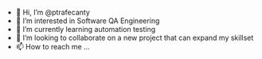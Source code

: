 - 👋 Hi, I’m @ptrafecanty
- 👀 I’m interested in Software QA Engineering
- 🌱 I’m currently learning automation testing
- 💞️ I’m looking to collaborate on a new project that can expand my skillset
- 📫 How to reach me ...

<!---
ptrafecanty/ptrafecanty is a ✨ special ✨ repository because its `README.md` (this file) appears on your GitHub profile.
You can click the Preview link to take a look at your changes.
--->
